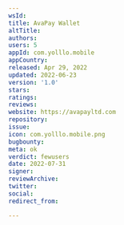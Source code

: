 ```yaml
---
wsId: 
title: AvaPay Wallet
altTitle: 
authors: 
users: 5
appId: com.yolllo.mobile
appCountry: 
released: Apr 29, 2022
updated: 2022-06-23
version: '1.0'
stars: 
ratings: 
reviews: 
website: https://avapayltd.com
repository: 
issue: 
icon: com.yolllo.mobile.png
bugbounty: 
meta: ok
verdict: fewusers
date: 2022-07-31
signer: 
reviewArchive: 
twitter: 
social: 
redirect_from: 

---
```


